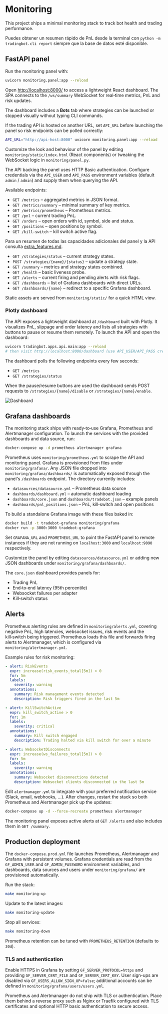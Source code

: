# Monitoring

This project ships a minimal monitoring stack to track bot health and
trading performance.

Puedes obtener un resumen rápido de PnL desde la terminal con
`python -m tradingbot.cli report` siempre que la base de datos esté
disponible.

## FastAPI panel

Run the monitoring panel with:

```bash
uvicorn monitoring.panel:app --reload
```

Open <http://localhost:8000/> to access a lightweight React dashboard. The
SPA connects to the `/ws/summary` WebSocket for real‑time metrics, PnL and
risk updates.

The dashboard includes a **Bots** tab where strategies can be launched or
stopped visually without typing CLI commands.

If the trading API is hosted on another URL, set `API_URL` before launching
the panel so risk endpoints can be polled correctly:

```bash
API_URL="http://api-host:8000" uvicorn monitoring.panel:app --reload
```

Customize the look and behaviour of the panel by editing
`monitoring/static/index.html` (React components) or tweaking the WebSocket
logic in `monitoring/panel.py`.

The API backing the panel uses HTTP Basic authentication. Configure
credentials via the `API_USER` and `API_PASS` environment variables
(default `admin` / `admin`) and supply them when querying the API.

Available endpoints:

- `GET /metrics` – aggregated metrics in JSON format.
- `GET /metrics/summary` – minimal summary of key metrics.
- `GET /metrics/prometheus` – Prometheus metrics.
- `GET /pnl` – current trading PnL.
- `GET /orders` – open orders with id, symbol, side and status.
- `GET /positions` – open positions by symbol.
- `GET /kill-switch` – kill switch active flag.

Para un resumen de todas las capacidades adicionales del panel y la API
consulta [extra_features.md](extra_features.md).
- `GET /strategies/status` – current strategy states.
- `POST /strategies/{name}/{status}` – update a strategy state.
- `GET /summary` – metrics and strategy states combined.
- `GET /health` – basic liveness probe.
- `GET /alerts` – current firing and pending alerts with risk flags.
- `GET /dashboards` – list of Grafana dashboards with direct URLs.
- `GET /dashboards/{name}` – redirect to a specific Grafana dashboard.

Static assets are served from `monitoring/static/` for a quick HTML view.

### Plotly dashboard

The API exposes a lightweight dashboard at `/dashboard` built with Plotly.
It visualizes PnL, slippage and order latency and lists all strategies with
buttons to pause or resume them remotely. To launch the API and open the
dashboard:

```bash
uvicorn tradingbot.apps.api.main:app --reload
# then visit http://localhost:8000/dashboard (use API_USER/API_PASS credentials)
```

The dashboard polls the following endpoints every few seconds:

- `GET /metrics`
- `GET /strategies/status`

When the pause/resume buttons are used the dashboard sends POST requests to
`/strategies/{name}/disable` or `/strategies/{name}/enable`.

![Dashboard](https://via.placeholder.com/800x400.png?text=Monitoring%20Dashboard)

## Grafana dashboards

The monitoring stack ships with ready‑to‑use Grafana, Prometheus and
Alertmanager configuration. To launch the services with the provided
dashboards and data source, run:

```bash
docker-compose up -d prometheus alertmanager grafana
```

Prometheus uses `monitoring/prometheus.yml` to scrape the API and
monitoring panel. Grafana is provisioned from files under
`monitoring/grafana/`. Any JSON file dropped into
`monitoring/grafana/dashboards/` is automatically exposed through the
panel's `/dashboards` endpoint. The directory currently includes:

* `datasources/datasource.yml` – Prometheus data source
* `dashboards/dashboard.yml` – automatic dashboard loading
* `dashboards/core.json` and `dashboards/tradebot.json` – example panels
* `dashboards/pnl_positions.json` – PnL, kill‑switch and open positions

To build a standalone Grafana image with these files baked in:

```bash
docker build -t tradebot-grafana monitoring/grafana
docker run -p 3000:3000 tradebot-grafana
```

Set `GRAFANA_URL` and `PROMETHEUS_URL` to point the FastAPI panel to
remote instances if they are not running on `localhost:3000` and
`localhost:9090` respectively.

Customize the panel by editing `datasources/datasource.yml` or adding new
JSON dashboards under `monitoring/grafana/dashboards/`.

The `core.json` dashboard provides panels for:

- Trading PnL
- End‑to‑end latency (95th percentile)
- Websocket failures per adapter
- Kill‑switch status

## Alerts

Prometheus alerting rules are defined in `monitoring/alerts.yml`,
covering negative PnL, high latencies, websocket issues, risk events and
the kill‑switch being triggered. Prometheus loads this file and forwards
firing alerts to Alertmanager, which is configured via
`monitoring/alertmanager.yml`.

Example rules for risk monitoring:

```yaml
- alert: RiskEvents
  expr: increase(risk_events_total[5m]) > 0
  for: 5m
  labels:
    severity: warning
  annotations:
    summary: Risk management events detected
    description: Risk triggers fired in the last 5m

- alert: KillSwitchActive
  expr: kill_switch_active > 0
  for: 1m
  labels:
    severity: critical
  annotations:
    summary: Kill switch engaged
    description: Trading halted via kill switch for over a minute

- alert: WebsocketDisconnects
  expr: increase(ws_failures_total[5m]) > 0
  for: 5m
  labels:
    severity: warning
  annotations:
    summary: Websocket disconnections detected
    description: Websocket clients disconnected in the last 5m
```

Edit `alertmanager.yml` to integrate with your preferred notification
service (Slack, email, webhooks, …). After changes, restart the stack so
both Prometheus and Alertmanager pick up the updates:

```bash
docker-compose up -d --force-recreate prometheus alertmanager
```

The monitoring panel exposes active alerts at `GET /alerts` and also
includes them in `GET /summary`.

## Production deployment

The `docker-compose.prod.yml` file launches Prometheus, Alertmanager and
Grafana with persistent volumes. Grafana credentials are read from the
`GF_ADMIN_USER` and `GF_ADMIN_PASSWORD` environment variables, and
dashboards, data sources and users under `monitoring/grafana/` are provisioned
automatically.

Run the stack:

```bash
make monitoring-up
```

Update to the latest images:

```bash
make monitoring-update
```

Stop all services:

```bash
make monitoring-down
```

Prometheus retention can be tuned with `PROMETHEUS_RETENTION` (defaults to
`30d`).

### TLS and authentication

Enable HTTPS in Grafana by setting `GF_SERVER_PROTOCOL=https` and providing
`GF_SERVER_CERT_FILE` and `GF_SERVER_CERT_KEY`. User sign-ups are disabled via
`GF_USERS_ALLOW_SIGN_UP=false`; additional accounts can be defined in
`monitoring/grafana/users/users.yml`.

Prometheus and Alertmanager do not ship with TLS or authentication. Place
them behind a reverse proxy such as Nginx or Traefik configured with TLS
certificates and optional HTTP basic authentication to secure access.
